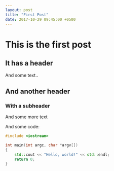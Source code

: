 ```yaml
---
layout: post
title: "First Post"
date: 2017-10-29 09:45:00 +0500
---
```


# This is the first post

## It has a header

And some text..

## And another header

### With a subheader

And some more text

And some code:

```c++
#include <iostream>

int main(int argc, char *argv[])
{
    std::cout << "Hello, world!" << std::endl;
    return 0;
}
```
